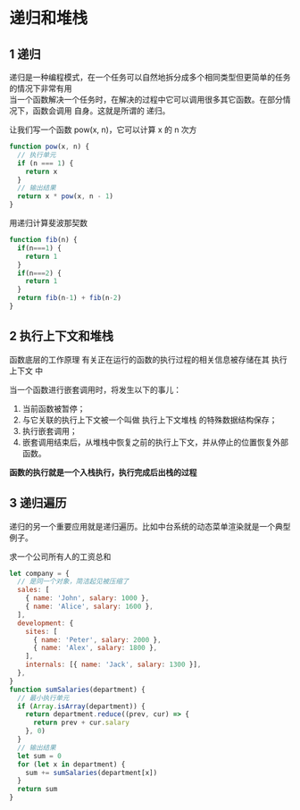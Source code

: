 # 递归和堆栈

## 1 递归

递归是一种编程模式，在一个任务可以自然地拆分成多个相同类型但更简单的任务的情况下非常有用  
当一个函数解决一个任务时，在解决的过程中它可以调用很多其它函数。在部分情况下，函数会调用 自身。这就是所谓的 递归。

让我们写一个函数 pow(x, n)，它可以计算 x 的 n 次方

```js
function pow(x, n) {
  // 执行单元
  if (n === 1) {
    return x
  }
  // 输出结果
  return x * pow(x, n - 1)
}
```

用递归计算斐波那契数

```js
function fib(n) { 
  if(n===1) {
    return 1
  }
  if(n===2) {
    return 1
  }
  return fib(n-1) + fib(n-2)
}
```

## 2 执行上下文和堆栈

函数底层的工作原理
有关正在运行的函数的执行过程的相关信息被存储在其 执行上下文 中

当一个函数进行嵌套调用时，将发生以下的事儿：

1. 当前函数被暂停；
2. 与它关联的执行上下文被一个叫做 执行上下文堆栈 的特殊数据结构保存；
3. 执行嵌套调用；
4. 嵌套调用结束后，从堆栈中恢复之前的执行上下文，并从停止的位置恢复外部函数。

**函数的执行就是一个入栈执行，执行完成后出栈的过程**

## 3 递归遍历

递归的另一个重要应用就是递归遍历。比如中台系统的动态菜单渲染就是一个典型例子。

求一个公司所有人的工资总和

```js
let company = {
  // 是同一个对象，简洁起见被压缩了
  sales: [
    { name: 'John', salary: 1000 },
    { name: 'Alice', salary: 1600 },
  ],
  development: {
    sites: [
      { name: 'Peter', salary: 2000 },
      { name: 'Alex', salary: 1800 },
    ],
    internals: [{ name: 'Jack', salary: 1300 }],
  },
}
function sumSalaries(department) {
  // 最小执行单元
  if (Array.isArray(department)) {
    return department.reduce((prev, cur) => {
      return prev + cur.salary
    }, 0)
  }
  // 输出结果
  let sum = 0
  for (let x in department) {
    sum += sumSalaries(department[x])
  }
  return sum
}
```
